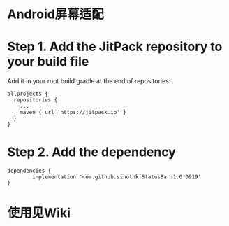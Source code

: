 # Android屏幕适配

# Step 1. Add the JitPack repository to your build file
  Add it in your root build.gradle at the end of repositories:
  
    allprojects {
      repositories {
        ...
        maven { url 'https://jitpack.io' }
      }
    }
  
# Step 2. Add the dependency

    dependencies {
            implementation 'com.github.sinothk:StatusBar:1.0.0919'
    }
    
# 使用见Wiki
  
